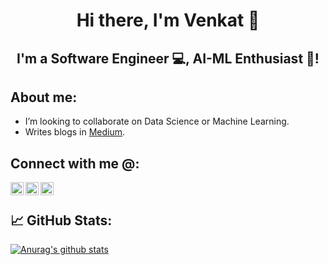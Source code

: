 <!-- <p align="center">
  <a href="https://www.yushi.dev/" target="_blank" rel="noreferrer"><img src="https://user-images.githubusercontent.com/75753187/123350185-74ce0900-d528-11eb-848d-d92955dbb944.png" alt="my banner"></a>
</p> -->

<h1 align="center">
Hi there, I'm Venkat 👋
</h1>

<h2 align="center">
I'm a Software Engineer 💻, AI-ML Enthusiast 🧠!
</h2> 

## About me: 

- I’m looking to collaborate on Data Science or Machine Learning.
- Writes blogs in [Medium](https://venkatthadi.medium.com/).

## Connect with me @:

<a href="https://www.linkedin.com/in/venkat-thadi/"><img align="left" src="https://raw.githubusercontent.com/yushi1007/yushi1007/main/images/linkedin.svg" alt="Yu Shi | LinkedIn" width="21px"/></a>
<a href="https://instagram.com/venkat_thadi"><img align="left" src="https://raw.githubusercontent.com/yushi1007/yushi1007/main/images/instagram.svg" alt="Yu Shi | Instagram" width="21px"/></a>
<a href="https://venkatthadi.medium.com/"><img align="left" src="https://raw.githubusercontent.com/yushi1007/yushi1007/main/images/medium.svg" alt="Yu Shi | Medium" width="21px"/></a>
</br>

## 📈 GitHub Stats:

[![Anurag's github stats](https://github-readme-stats.vercel.app/api?username=Venkat11Thadi)](https://github.com/Venkat11Thadi)
